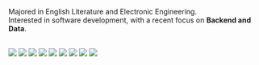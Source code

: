 
Majored in English Literature and Electronic Engineering.<br>
Interested in software development, with a recent focus on **Backend and Data**.

<br>

<div>
  <img src="https://img.shields.io/badge/Python-3776AB?style=flat&logo=Python&logoColor=white"/>
  <img src="https://img.shields.io/badge/MySQL-4479A1?style=flat&logo=MySQL&logoColor=white"/>
  <img src="https://img.shields.io/badge/HTML5-E34F26?style=flat&logo=html5&logoColor=white"/>
  <img src="https://img.shields.io/badge/CSS3-1572B6?style=flat&logo=css3&logoColor=white"/>
  <img src="https://img.shields.io/badge/javascript-F7DF1E?style=flat&logo=javascript&logoColor=black"/>
  <img src="https://img.shields.io/badge/Flutter-02569B?style=flat&logo=flutter&logoColor=white"/>
  <img src="https://img.shields.io/badge/Django-092E20?style=flat&logo=django&logoColor=white"/>
  <img src="https://img.shields.io/badge/Airflow-017CEE?style=flat&logo=apacheairflow&logoColor=white"/>
  <img src="https://img.shields.io/badge/java-007396?style=flat&logo=OpenJDK&logoColor=white">
</div>

<!--
<br>
| <a href="https://github.com//eclipse25/github-readme-stats"><img align="center" src="https://github-readme-stats.vercel.app/api?username=eclipse25&show_icons=true&include_all_commits=true&theme=buefy&hide_border=true" alt="eclipse25's github stats" /></a> | <a href="https://github.com/eclipse25/github-readme-stats"><img align="center" src="https://github-readme-stats.vercel.app/api/top-langs/?username=eclipse25&layout=compact&theme=buefy&hide_border=true" /></a> |
| ------------- | ------------- |
-->
